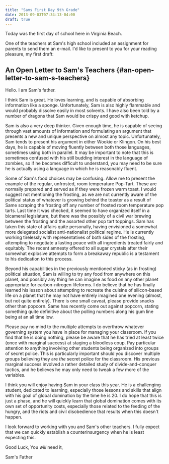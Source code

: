 ```yaml
---
title: "Sams First Day 9th Grade"
date: 2013-09-03T07:34:13-04:00
draft: true
---
```


Today was the first day of school here in Virginia Beach.

One of the teachers at Sam's high school included an assignment for
parents to send them an e-mail. I'd like to present to you for your
reading pleasure, my first draft:

## An Open Letter to Sam's Teachers {#an-open-letter-to-sam-s-teachers}

Hello. I am Sam's father.

I think Sam is great. He loves learning, and is capable of absorbing
information like a sponge. Unfortunately, Sam is also highly flammable
and would probably dissolve easily in most solvents. I have also been
told by a number of dragons that Sam would be crispy and good with
ketchup.

Sam is also a very deep thinker. Given enough time, he is capable of
seeing through vast amounts of information and formulating an argument
that presents a new and unique perspective on almost any topic.
Unfortunately, Sam tends to present his argument in either Wookie or
Klingon. On his best days, he is capable of moving fluently between both
those languages, sometimes using both in parallel. It may be important
to note that this is sometimes confused with his still budding interest
in the language of zombies, so if he becomes difficult to understand,
you may need to be sure he is actually using a language in which he is
reasonably fluent.

Some of Sam's food choices may be confusing. Allow me to present the
example of the regular, unfrosted, room temperature Pop-Tart. These are
normally prepared and served as if they were frozen warm toast. I would
suggest not mentioning the frosting, as we are not currently aware of
the political status of whatever is growing behind the toaster as a
result of Same scraping the frosting off any number of frosted room
temperature pop tarts. Last time it was checked, it seemed to have
organized itself in a bicameral legislature, but there was the possibly
of a civil war brewing between the frosting and the assorted other pop
tart toppings. Sam has taken this state of affairs quite personally,
having envisioned a somewhat more delegated socialist anti-nationalist
political regime. He is currently working tirelessly with
representatives of both sides of the frosting, attempting to negotiate a
lasting peace with all ingredients treated fairly and equitably. The
recent amnesty offered to all sugar crystals after their somewhat
explosive attempts to form a breakaway republic is a testament to his
dedication to this process.

Beyond his capabilities in the previously mentioned sticky (as in
frosting) political situation, Sam is willing to try any food from
anywhere on this planet, and possibly any thing he can imagine as food
on any other planet appropriate for carbon-nitrogen lifeforms. I do
believe that he has finally learned his lesson about attempting to
recreate the cuisine of silicon-based life on a planet that he may not
have entirely imagined one evening (almost, but not quite entirely).
There is one small caveat, please provide snacks other than popcorn.
Same has recently come out against popcorn, stating something quite
definitive about the polling numbers along his gum line being at an all
time low.

Please pay no mind to the multiple attempts to overthrow whatever
governing system you have in place for managing your classroom. If you
find that he is doing nothing, please be aware that he has tried at
least twice (once with marginal success) at staging a bloodless coup.
Pay particular attention to anything involving other students being
organized into groups of secret police. This is particularly important
should you discover multiple groups believing they are *the* secret
police for the classroom. His previous marginal success involved a
rather detailed study of divide-and-conquer tactics, and he believes he
may only need to tweak a few more of the variables.

I think you will enjoy having Sam in your class this year. He is a
challenging student, dedicated to learning, especially those lessons and
skills that align with his goal of global domination by the time he is
20. I do hope that this is just a phase, and he will quickly learn that
global domination comes with its own set of opportunity costs,
especially those related to the feeding of the hungry, and the riots and
civil disobedience that results when this doesn't happen.

I look forward to working with you and Sam's other teachers. I fully
expect that we can quickly establish a counterinsurgency when he is
least expecting this.

Good Luck, You *will* need it,

Sam's Father
